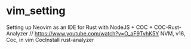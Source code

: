 # vim_setting

 Setting up Neovim as an IDE for Rust with NodeJS + COC + COC-Rust-Analyzer 
 // https://www.youtube.com/watch?v=O_aF9TvhK5Y
 NVM, v16, Coc, in vim CocInstall rust-analyzer
 
